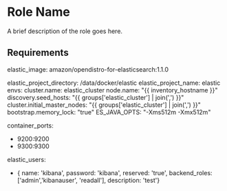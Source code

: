 Role Name
=========

A brief description of the role goes here.

Requirements
------------
elastic_image: amazon/opendistro-for-elasticsearch:1.1.0

elastic_project_directory: /data/docker/elastic
elastic_project_name: elastic
envs:
  cluster.name: elastic_cluster
  node.name: "{{ inventory_hostname }}"
  discovery.seed_hosts: "{{ groups['elastic_cluster'] | join(',') }}"
  cluster.initial_master_nodes: "{{ groups['elastic_cluster'] | join(',') }}"
  bootstrap.memory_lock: "true"
  ES_JAVA_OPTS: "-Xms512m -Xmx512m"

container_ports:
  - 9200:9200
  - 9300:9300


elastic_users:
  - { name: 'kibana', password: 'kibana', reserved: 'true', backend_roles: ['admin','kibanauser', 'readall'], description: 'test'}

